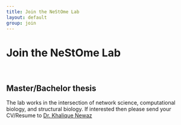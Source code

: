 ```yaml
---
title: Join the NeStOme Lab
layout: default
group: join
---
```


# Join the NeStOme Lab

<!-- Current **open positions**:
[HiWi] Help in conducting computational analysis to investigate the effect of cancer-related alternative splicing on protein-protein interactions -->
<br/>

## Master/Bachelor thesis

The lab works in the intersection of network science, computational biology, and structural biology. If interested then please send your CV/Resume to [Dr. Khalique Newaz](/contact)

